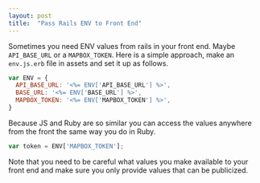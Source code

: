 ```yaml
---
layout: post
title:  "Pass Rails ENV to Front End"
---
```

Sometimes you need ENV values from rails in your front end. Maybe `API_BASE_URL` or a `MAPBOX_TOKEN`.
Here is a simple approach, make an `env.js.erb` file in assets and set it up as follows.
```javascript
var ENV = {
  API_BASE_URL: '<%= ENV['API_BASE_URL'] %>',
  BASE_URL: '<%= ENV['BASE_URL'] %>',
  MAPBOX_TOKEN: '<%= ENV['MAPBOX_TOKEN'] %>',
}
```
Because JS and Ruby are so similar you can access the values anywhere from the front the same way you do in Ruby.
```javascript
var token = ENV['MAPBOX_TOKEN'];
```
Note that you need to be careful what values you make available to your front end and make sure you only provide values that can be publicized.
